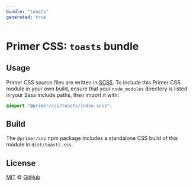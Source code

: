 ```yaml
---
bundle: "toasts"
generated: true
---
```


# Primer CSS: `toasts` bundle

## Usage

Primer CSS source files are written in [SCSS]. To include this Primer CSS module in your own build, ensure that your `node_modules` directory is listed in your Sass include paths, then import it with:

```scss
@import "@primer/css/toasts/index.scss";
```

## Build

The `@primer/css` npm package includes a standalone CSS build of this module in `dist/toasts.css`.

## License

[MIT](https://github.com/primer/css/blob/main/LICENSE) &copy; [GitHub](https://github.com/)


[scss]: https://sass-lang.com/documentation/syntax#scss
